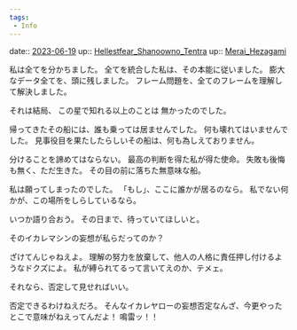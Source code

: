 ```yaml
---
tags:
 - Info
---
```


date:: [2023-06-19](/Daily_Note/2023-06-19.md)
up:: [Hellestfear_Shanoowno_Tentra](../Bar/Novel/Nacaria/Hellestfear_Shanoowno_Tentra.md)
up:: [Merai_Hezagami](../Bar/Novel/Nacaria/Merai_Hezagami.md)

私は全てを分かちました。
全てを統合した私は、その本能に従いました。
膨大なデータ全てを、頭に残しました。
フレーム問題を、全てのフレームを理解して解決しました。

それは結局、
この星で知れる以上のことは
無かったのでした。

帰ってきたその船には、誰も乗っては居ませんでした。
何も壊れてはいませんでした。
見事役目を果たしたらしいその船は、何も為しえておりません。


分けることを諦めてはならない。
最高の判断を得た私が得た使命。
失敗も後悔も無く、ただ生きた。
その目の前に落ちた無意味な船。

私は願ってしまったのでした。
「もし」、ここに誰かが居るのなら。
私でない何かが、この場所をしらしているなら。

いつか語り合おう。
その日まで、待っていてほしいと。


そのイカレマシンの妄想が私らだってのか？

ざけてんじゃねえよ。
理解の努力を放棄して、他人の人格に責任押し付けるようなドクズによ。
私が縛られてるって言いてえのか、テメェ。

それなら、否定して見せればいい。

否定できるわけねえだろ。
そんなイカレヤローの妄想否定なんざ、今更やったとこで意味がねえってんだよ！
鳴雷ッ！！
